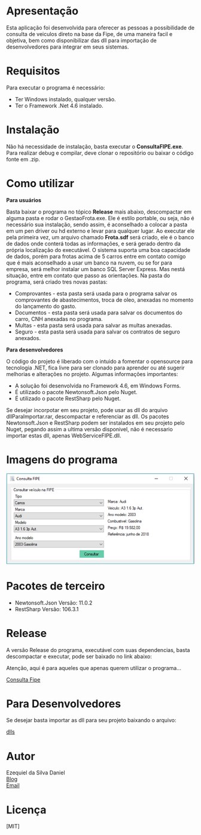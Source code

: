 # Apresentação

Esta aplicação foi desenvolvida para oferecer as pessoas a possibilidade de consulta de veiculos direto na base da Fipe, de uma maneira facil e objetiva, bem como disponibilizar das dll para importação de desenvolvedores para integrar em seus sistemas.

# Requisitos

Para executar o programa é necessário:
* Ter Windows instalado, qualquer versão.
* Ter o Framework .Net 4.6 instalado.


# Instalação

Não há necessidade de instalação, basta executar o **ConsultaFIPE.exe**.
Para realizar debug e compilar, deve clonar o repositório ou baixar o código fonte em .zip.

# Como utilizar

**Para usuários**

Basta baixar o programa no tópico **Release** mais abaixo, descompactar em alguma pasta e rodar o GestaoFrota.exe. Ele é estilo portable, ou seja, não é necessário sua instalação, sendo assim, é aconselhado a colocar a pasta em um pen driver ou hd externo e levar para qualquer lugar. Ao executar ele pela primeira vez, um arquivo chamado **Frota.sdf** será criado, ele é o banco de dados onde conterá todas as informações, e será gerado dentro da própria localização do executável. O sistema suporta uma boa capacidade de dados, porém para frotas acima de 5 carros entre em contato comigo que é mais aconselhado a usar um banco na nuvem, ou se for para empresa, será melhor instalar um banco SQL Server Express. Mas nestá situação, entre em contato que passo as orientações.
Na pasta do programa, será criado tres novas pastas:

* Comprovantes - esta pasta será usada para o programa salvar os comprovantes de abastecimentos, troca de oleo, anexadas no momento do lançamento do gasto.
* Documentos - esta pasta será usada para salvar os documentos do carro, CNH anexadas no programa.
* Multas - esta pasta será usada para salvar as multas anexadas.
* Seguro - esta pasta será usada para salvar os contratos de seguro anexados.


**Para desenvolvedores**

O código do projeto é liberado com o intuido a fomentar o opensource para tecnologia .NET, fica livre para ser clonado para aprender ou até sugerir melhorias e alterações no projeto. Algumas informações importantes:

* A solução foi desenvolvida no Framework 4.6, em Windows Forms.
* É utilizado o pacote Newtonsoft.Json pelo Nuget.
* É utilizado o pacote RestSharp pelo Nuget.

Se desejar incorpotar em seu projeto, pode usar as dll do arquivo dllParaImportar.rar, descompactar e referenciar as dll. Os pacotes Newtonsoft.Json e RestSharp podem ser instalados em seu projeto pelo Nuget, pegando assim a ultima versão disponivel, não é necessario importar estas dll, apenas WebServiceFIPE.dll. 


# Imagens do programa

![Tela](Release/tela.PNG)


# Pacotes de terceiro

* Newtonsoft.Json Versão: 11.0.2
* RestSharp Versão: 106.3.1



# Release

A versão Release do programa, executável com suas dependencias, basta descompactar e executar, pode ser baixado no link abaixo:

Atenção, aqui é para aqueles que apenas querem utilizar o programa...

[Consulta Fipe](https://github.com/ezequielsd/ConsultaFipe/raw/master/Release/Aplicativo.rar)

# Para Desenvolvedores

Se desejar basta importar as dll para seu projeto baixando o arquivo:

[dlls](https://github.com/ezequielsd/ConsultaFipe/raw/master/Release/dllParaImportar.rar)

# Autor

Ezequiel da Silva Daniel  
[Blog](https://ezequieldaniel.wordpress.com/)  
[Email](ezequielsd@gmail.com)

# Licença

[MIT]


